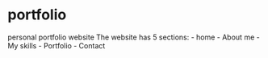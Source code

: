 # portfolio
personal portfolio website
The website has 5 sections:
          - home 
          - About me 
          - My skills 
          - Portfolio 
          - Contact
